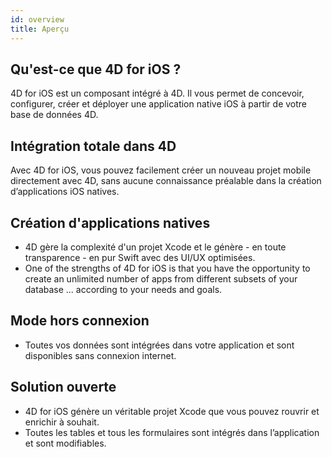```yaml
---
id: overview
title: Aperçu
---
```


## Qu'est-ce que 4D for iOS ?

4D for iOS est un composant intégré à 4D. Il vous permet de concevoir, configurer, créer et déployer une application native iOS à partir de votre base de données 4D.

## Intégration totale dans 4D

Avec 4D for iOS, vous pouvez facilement créer un nouveau projet mobile directement avec 4D, sans aucune connaissance préalable dans la création d’applications iOS natives.

## Création d'applications natives
* 4D gère la complexité d'un projet Xcode et le génère - en toute transparence - en pur Swift avec des UI/UX optimisées.
* One of the strengths of 4D for iOS is that you have the opportunity to create an unlimited number of apps from different subsets of your database ... according to your needs and goals.

## Mode hors connexion
* Toutes vos données sont intégrées dans votre application et sont disponibles sans connexion internet.

## Solution ouverte
* 4D for iOS génère un véritable projet Xcode que vous pouvez rouvrir et enrichir à souhait.
* Toutes les tables et tous les formulaires sont intégrés dans l’application et sont modifiables.
